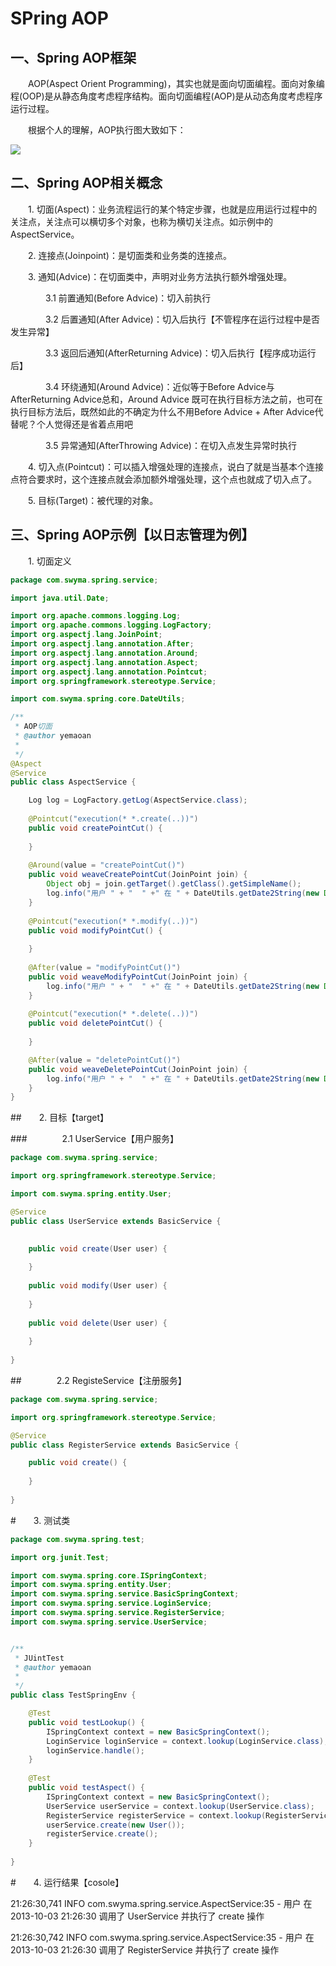 


# SPring AOP


## 一、Spring AOP框架
　　AOP(Aspect Orient Programming)，其实也就是面向切面编程。面向对象编程(OOP)是从静态角度考虑程序结构。面向切面编程(AOP)是从动态角度考虑程序运行过程。

　　根据个人的理解，AOP执行图大致如下：

![](https://images0.cnblogs.com/blog/121024/201310/03205813-b0fcbc75034b4f04bd889369d82b32de.png)

## 二、Spring AOP相关概念
　　1. 切面(Aspect)：业务流程运行的某个特定步骤，也就是应用运行过程中的关注点，关注点可以横切多个对象，也称为横切关注点。如示例中的AspectService。

　　2. 连接点(Joinpoint)：是切面类和业务类的连接点。

　　3. 通知(Advice)：在切面类中，声明对业务方法执行额外增强处理。

　　　　3.1 前置通知(Before Advice)：切入前执行

　　　　3.2 后置通知(After Advice)：切入后执行【不管程序在运行过程中是否发生异常】

　　　　3.3 返回后通知(AfterReturning Advice)：切入后执行【程序成功运行后】

　　　　3.4 环绕通知(Around Advice)：近似等于Before Advice与AfterReturning Advice总和，Around Advice 既可在执行目标方法之前，也可在执行目标方法后，既然如此的不确定为什么不用Before Advice + After Advice代替呢？个人觉得还是省着点用吧

　　　　3.5 异常通知(AfterThrowing Advice)：在切入点发生异常时执行　　　　

　　4. 切入点(Pointcut)：可以插入增强处理的连接点，说白了就是当基本个连接点符合要求时，这个连接点就会添加额外增强处理，这个点也就成了切入点了。

　　5. 目标(Target)：被代理的对象。

## 三、Spring AOP示例【以日志管理为例】
　　1. 切面定义

```java
package com.swyma.spring.service;

import java.util.Date;

import org.apache.commons.logging.Log;
import org.apache.commons.logging.LogFactory;
import org.aspectj.lang.JoinPoint;
import org.aspectj.lang.annotation.After;
import org.aspectj.lang.annotation.Around;
import org.aspectj.lang.annotation.Aspect;
import org.aspectj.lang.annotation.Pointcut;
import org.springframework.stereotype.Service;

import com.swyma.spring.core.DateUtils;

/**
 * AOP切面
 * @author yemaoan
 *
 */
@Aspect
@Service
public class AspectService {

    Log log = LogFactory.getLog(AspectService.class);
    
    @Pointcut("execution(* *.create(..))")
    public void createPointCut() {
        
    }
    
    @Around(value = "createPointCut()")
    public void weaveCreatePointCut(JoinPoint join) {
        Object obj = join.getTarget().getClass().getSimpleName();
        log.info("用户 " + "  " +" 在 " + DateUtils.getDate2String(new Date(),"yyyy-MM-dd HH:mm:ss") + " 调用了 " + obj + " 并执行了 create 操作");
    }
    
    @Pointcut("execution(* *.modify(..))")
    public void modifyPointCut() {
        
    }
    
    @After(value = "modifyPointCut()")
    public void weaveModifyPointCut(JoinPoint join) {
        log.info("用户 " + "  " +" 在 " + DateUtils.getDate2String(new Date(),"yyyy-MM-dd HH:mm:ss") + " 执行了 modify 操作");
    }
    
    @Pointcut("execution(* *.delete(..))")
    public void deletePointCut() {
        
    }

    @After(value = "deletePointCut()")
    public void weaveDeletePointCut(JoinPoint join) {
        log.info("用户 " + "  " +" 在 " + DateUtils.getDate2String(new Date(),"yyyy-MM-dd HH:mm:ss") + " 执行了 delete 操作");
    }
}
```
##　　2. 目标【target】

###　　　　2.1 UserService【用户服务】

```java
package com.swyma.spring.service;

import org.springframework.stereotype.Service;

import com.swyma.spring.entity.User;

@Service
public class UserService extends BasicService {

    
    public void create(User user) {
        
    }
    
    public void modify(User user) {
        
    }
    
    public void delete(User user) {
        
    }
    
}
```
##　　　　2.2 RegisteService【注册服务】

```java
package com.swyma.spring.service;

import org.springframework.stereotype.Service;

@Service
public class RegisterService extends BasicService {

    public void create() {
        
    }
    
}
```
#　　3. 测试类

```java
package com.swyma.spring.test;

import org.junit.Test;

import com.swyma.spring.core.ISpringContext;
import com.swyma.spring.entity.User;
import com.swyma.spring.service.BasicSpringContext;
import com.swyma.spring.service.LoginService;
import com.swyma.spring.service.RegisterService;
import com.swyma.spring.service.UserService;


/**
 * JUintTest
 * @author yemaoan
 *
 */
public class TestSpringEnv {

    @Test
    public void testLookup() {
        ISpringContext context = new BasicSpringContext();
        LoginService loginService = context.lookup(LoginService.class);
        loginService.handle();
    }
    
    @Test
    public void testAspect() {
        ISpringContext context = new BasicSpringContext();
        UserService userService = context.lookup(UserService.class);
        RegisterService registerService = context.lookup(RegisterService.class);
        userService.create(new User());
        registerService.create();
    }
    
}
```
#　　4. 运行结果【cosole】

21:26:30,741  INFO com.swyma.spring.service.AspectService:35 - 用户    在 2013-10-03 21:26:30 调用了 UserService 并执行了 create 操作

21:26:30,742  INFO com.swyma.spring.service.AspectService:35 - 用户    在 2013-10-03 21:26:30 调用了 RegisterService 并执行了 create 操作
